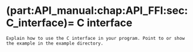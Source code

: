 (part:API_manual:chap:API_FFI:sec:C_interface)=
C interface
===========

```{todo}
Explain how to use the C interface in your program. Point to or show the example in the example directory.
```